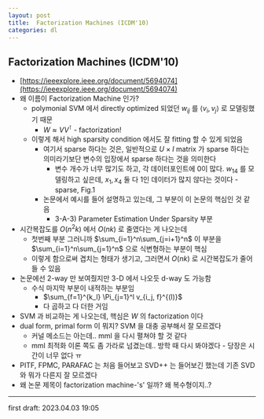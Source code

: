 ```yaml
---
layout: post
title:  Factorization Machines (ICDM'10)
categories: dl
---
```

## Factorization Machines (ICDM'10)
- [https://ieeexplore.ieee.org/document/5694074](https://ieeexplore.ieee.org/document/5694074)
- 왜 이름이 Factorization Machine 인가?
  - polymonial SVM 에서 directly optimized 되었던 $w_{ij}$ 를 $\langle v_i, v_j\rangle$ 로 모델링했기 때문
    - $W \approx VV^\intercal$ - factorization!
  - 이렇게 해서 high sparsity condition 에서도 잘 fitting 할 수 있게 되었음
    - 여기서 sparse 하다는 것은, 일반적으로 $U \times I$ matrix 가 sparse 하다는 의미라기보단 변수의 입장에서 sparse 하다는 것을 의미한다
      - 변수 개수가 너무 많기도 하고, 각 데이터포인트에 0이 많다. $w_{14}$ 를 모델링하고 싶은데, $x_1, x_4$ 둘 다 1인 데이터가 많지 않다는 것이다 - sparse, Fig.1
    - 논문에서 예시를 들어 설명하고 있는데, 그 부분이 이 논문의 핵심인 것 같음
      - 3-A-3) Parameter Estimation Under Sparsity 부분
- 시간복잡도를 $O(n^2k)$ 에서 $O(nk)$ 로 줄였다는 게 나오는데
  - 첫번째 부분 그러니까 $\sum_{i=1}^n\sum_{j=i+1}^n$ 이 부분을 $\sum_{i=1}^n\sum_{j=1}^n$ 으로 식변형하는 부분이 핵심
  - 이렇게 함으로써 겹치는 형태가 생기고, 그러면서 $O(nk)$ 로 시간복잡도가 줄어들 수 있음
- 논문에선 2-way 만 보여줬지만 3-D 에서 나오듯 d-way 도 가능함
  - 수식 마지막 부분이 내적하는 부분임
    - $\sum_{f=1}^{k_l} \Pi_{j=1}^l v_{i_j, f}^{(l)}$
    - 다 곱하고 다 더한 거임
- SVM 과 비교하는 게 나오는데, 핵심은 $W$ 의 factorization 이다
- dual form, primal form 이 뭐지? SVM 을 대충 공부해서 잘 모르겠다
  - 커널 메소드는 아는데.. mml 을 다시 펼쳐야 할 것 같다
  - mml 최적화 이론 쪽도 좀 가라로 넘겼는데.. 방학 때 다시 봐야겠다 - 당장은 시간이 너무 없다 ㅠ
- PITF, FPMC, PARAFAC 는 처음 들어보고 SVD++ 는 들어보긴 했는데 기존 SVD 와 뭐가 다른지 잘 모르겠다
- 왜 논문 제목이 factorization machine-'s' 일까? 왜 복수형이지..?

---

first draft: 2023.04.03 19:05